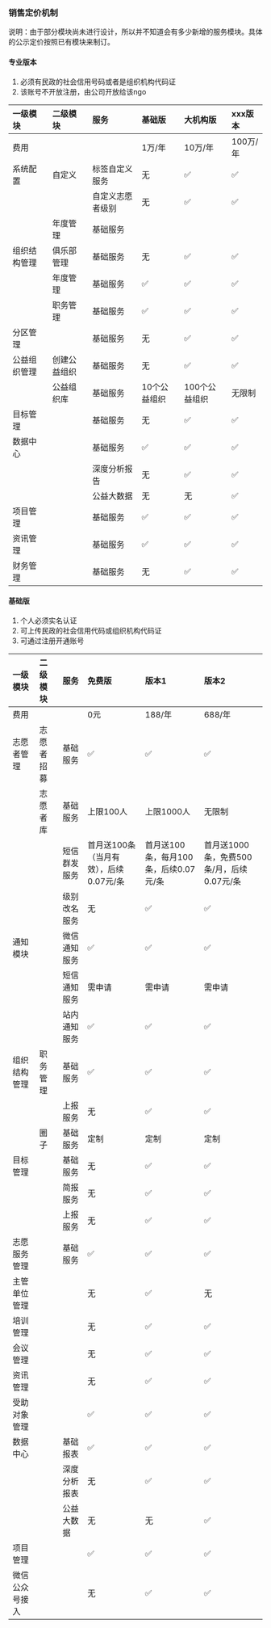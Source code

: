 ### 销售定价机制

说明：由于部分模块尚未进行设计，所以并不知道会有多少新增的服务模块。具体的公示定价按照已有模块来制订。

#### 专业版本

1. 必须有民政的社会信用号码或者是组织机构代码证
2. 该账号不开放注册，由公司开放给该ngo

| 一级模块 | 二级模块 | 服务 | 基础版 | 大机构版 | xxx版本 |
| :--- | :--- | :--- | :--- | :--- | :--- |
| 费用 |  |  | 1万/年 | 10万/年 | 100万/年 |
| 系统配置 | 自定义 | 标签自定义服务 | 无 | ✅ | ✅ |
|  |  | 自定义志愿者级别 | 无 | ✅ | ✅ |
|  | 年度管理 | 基础服务 |  |  |  |
| 组织结构管理 | 俱乐部管理 | 基础服务 | 无 | ✅ | ✅ |
|  | 年度管理 | 基础服务 | ✅ | ✅ | ✅ |
|  | 职务管理 | 基础服务 | ✅ | ✅ | ✅ |
| 分区管理 |  | 基础服务 | 无 | ✅ | ✅ |
| 公益组织管理 | 创建公益组织 | 基础服务 | 无 | ✅ | ✅ |
|  | 公益组织库 | 基础服务 | 10个公益组织 | 100个公益组织 | 无限制 |
| 目标管理 |  | 基础服务 | 无 | ✅ | ✅ |
| 数据中心 |  | 基础服务 | ✅ | ✅ | ✅ |
|  |  | 深度分析报告 | 无 | ✅ | ✅ |
|  |  | 公益大数据 | 无 | 无 | ✅ |
| 项目管理 |  | 基础服务 | ✅ | ✅ | ✅ |
| 资讯管理 |  | 基础服务 | ✅ | ✅ | ✅ |
| 财务管理 |  | 基础服务 | 无 | ✅ | ✅ |

#### 基础版

1. 个人必须实名认证
2. 可上传民政的社会信用代码或组织机构代码证
3. 可通过注册开通账号

| 一级模块 | 二级模块 | 服务 | 免费版 | 版本1 | 版本2 |
| :--- | :--- | :--- | :--- | :--- | :--- |
| 费用 |  |  | 0元 | 188/年 | 688/年 |
| 志愿者管理 | 志愿者招募 | 基础服务 | ✅ | ✅ | ✅ |
|  | 志愿者库 | 基础服务 | 上限100人 | 上限1000人 | 无限制 |
|  |  | 短信群发服务 | 首月送100条（当月有效），后续0.07元/条 | 首月送100条，每月100条，后续0.07元/条 | 首月送1000条，免费500条/月，后续0.07元/条 |
|  |  | 级别改名服务 | 无 | ✅ | ✅ |
| 通知模块 |  | 微信通知服务 | ✅ | ✅ | ✅ |
|  |  | 短信通知服务 | 需申请 | 需申请 | 需申请 |
|  |  | 站内通知服务 | ✅ | ✅ | ✅ |
| 组织结构管理 | 职务管理 | 基础服务 | ✅ | ✅ | ✅ |
|  |  | 上报服务 | 无 | ✅ | ✅ |
|  | 圈子 | 基础服务 | 定制 | 定制 | 定制 |
| 目标管理 |  | 基础服务 | 无 | ✅ | ✅ |
|  |  | 简报服务 | 无 | ✅ | ✅ |
|  |  | 上报服务 | 无 | ✅ | ✅ |
| 志愿服务管理 |  | 基础服务 | ✅ | ✅ | ✅ |
| 主管单位管理 |  |  | 无 | ✅ | 无 |
| 培训管理 |  |  | 无 | ✅ | ✅ |
| 会议管理 |  |  | 无 | ✅ | ✅ |
| 资讯管理 |  |  | 无 | ✅ | ✅ |
| 受助对象管理 |  |  | ✅ | ✅ | ✅ |
| 数据中心 |  | 基础报表 | ✅ | ✅ | ✅ |
|  |  | 深度分析报表 | 无 | ✅ | ✅ |
|  |  | 公益大数据 | 无 | 无 | ✅ |
| 项目管理 |  |  | ✅ | ✅ | ✅ |
| 微信公众号接入 |  |  | 无 | ✅ | ✅ |



